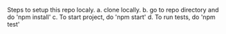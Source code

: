 Steps to setup this repo localy.
a. clone locally.
b. go to repo directory and do 'npm install'
c. To start project, do 'npm start'
d. To run tests, do 'npm test'